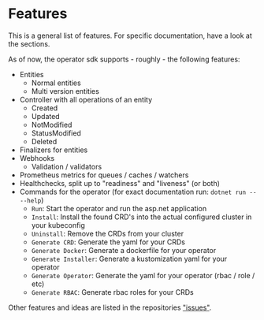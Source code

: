 # Features

This is a general list of features. For specific documentation, have a look
at the sections.

As of now, the operator sdk supports - roughly - the following features:

- Entities
  - Normal entities
  - Multi version entities
- Controller with all operations of an entity
  - Created
  - Updated
  - NotModified
  - StatusModified
  - Deleted
- Finalizers for entities
- Webhooks
  - Validation / validators
- Prometheus metrics for queues / caches / watchers
- Healthchecks, split up to "readiness" and "liveness" (or both)
- Commands for the operator (for exact documentation run: `dotnet run -- --help`)
  - `Run`: Start the operator and run the asp.net application
  - `Install`: Install the found CRD's into the actual configured
    cluster in your kubeconfig
  - `Uninstall`: Remove the CRDs from your cluster
  - `Generate CRD`: Generate the yaml for your CRDs
  - `Generate Docker`: Generate a dockerfile for your operator
  - `Generate Installer`: Generate a kustomization yaml for your operator
  - `Generate Operator`: Generate the yaml for your operator (rbac / role / etc)
  - `Generate RBAC`: Generate rbac roles for your CRDs

Other features and ideas are listed in the repositories
["issues"](https://github.com/buehler/dotnet-operator-sdk/issues).
